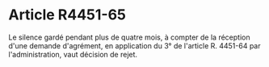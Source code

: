 # Article R4451-65

Le silence gardé pendant plus de quatre mois, à compter de la réception d'une demande d'agrément, en application du 3° de l'article R. 4451-64 par l'administration, vaut décision de rejet.
